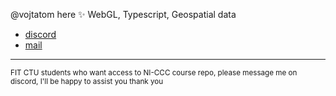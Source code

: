@vojtatom here ✨
WebGL, Typescript, Geospatial data

- [discord](http://discordapp.com/users/677925589599911936)
- [mail](mailto:hello@vojtatom.cz)

---
<sup>
FIT CTU students who want access to NI-CCC course repo, please message me on discord, I'll be happy to assist you thank you </sup>
